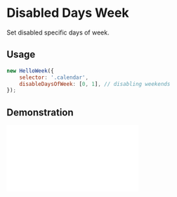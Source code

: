 # Disabled Days Week

Set disabled specific days of week.

## Usage

```js
new HelloWeek({
    selector: '.calendar',
    disableDaysOfWeek: [0, 1], // disabling weekends
});
```

## Demonstration

<iframe
    src="docs/v3/demos/disabled-days-week.html"
    frameborder="no"
    allowfullscreen="allowfullscreen">
</iframe>
